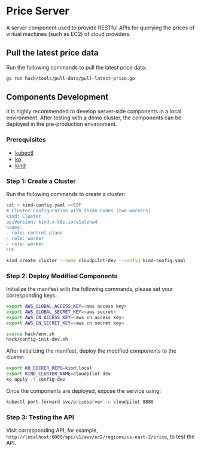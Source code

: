 # Price Server

A server component used to provide RESTful APIs for querying the prices of virtual machines (such as EC2) of cloud providers.

## Pull the latest price data

Run the following commands to pull the latest price data:
```sh
go run hack/tools/pull-data/pull-latest-price.go
```

## Components Development

It is highly recommended to develop server-side components in a local environment. After testing with a demo cluster, the components can be deployed in the pre-production environment.

### Prerequisites

- [kubectl](https://kubernetes.io/docs/tasks/tools/)
- [ko](https://github.com/ko-build/ko/releases)
- [kind](https://github.com/kubernetes-sigs/kind/releases)

### Step 1: Create a Cluster

Run the following commands to create a cluster:
```bash
cat > kind-config.yaml <<EOF
# Cluster configuration with three nodes (two workers)
kind: Cluster
apiVersion: kind.x-k8s.io/v1alpha4
nodes:
- role: control-plane
- role: worker
- role: worker
EOF

kind create cluster --name cloudpilot-dev --config kind-config.yaml
```

### Step 2: Deploy Modified Components

Initialize the manifest with the following commands, please set your corresponding keys:
```bash
export AWS_GLOBAL_ACCESS_KEY=<aws access key>
export AWS_GLOBAL_SECRET_KEY=<aws secret>
export AWS_CN_ACCESS_KEY=<aws cn access key>
export AWS_CN_SECRET_KEY=<aws cn secret key>

source hack/env.sh
hack/config-init-dev.sh
```

After initializing the manifest, deploy the modified components to the cluster:
```bash
export KO_DOCKER_REPO=kind.local
export KIND_CLUSTER_NAME=cloudpilot-dev
ko apply -f config-dev
```

Once the components are deployed, expose the service using:
```bash
kubectl port-forward svc/priceserver -n cloudpilot 8080
```

### Step 3: Testing the API

Visit corresponding API, for example, `http://localhost:8080/api/v1/aws/ec2/regions/us-east-2/price`, to test the API.
